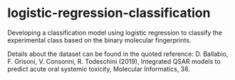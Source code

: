 # logistic-regression-classification
Developing a classification model using logistic regression to classify the experimental class based on the binary molecular fingerprints.

Details about the dataset can be found in the quoted reference: 
D. Ballabio, F. Grisoni, V. Consonni, R. Todeschini (2019), Integrated QSAR models to predict acute oral systemic toxicity, Molecular Informatics, 38.
